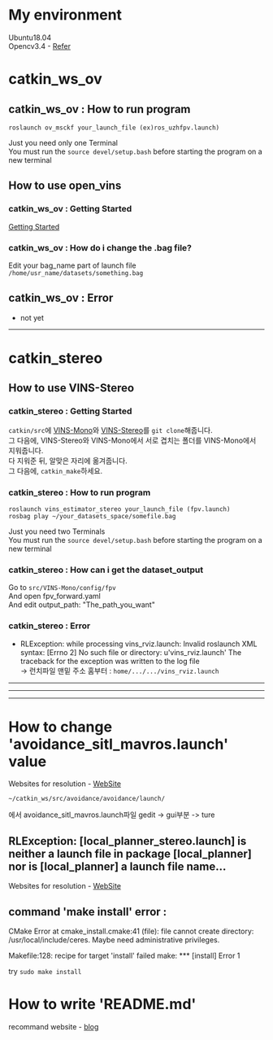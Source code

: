 # My environment
 Ubuntu18.04   
 Opencv3.4 - [Refer](https://j-remind.tistory.com/57)

# catkin_ws_ov
## catkin_ws_ov : How to run program
    roslaunch ov_msckf your_launch_file (ex)ros_uzhfpv.launch)

Just you need only one Terminal   
You must run the ```source devel/setup.bash``` before starting the program on a new terminal
## How to use open_vins
### catkin_ws_ov : Getting Started
 [Getting Started](https://docs.openvins.com/getting-started.html)
### catkin_ws_ov : How do i change the .bag file?
 Edit your bag_name part of launch file   
```/home/usr_name/datasets/something.bag```

## catkin_ws_ov : Error
- not yet

***

# catkin_stereo
## How to use VINS-Stereo
### catkin_stereo : Getting Started
 ```catkin/src```에 [VINS-Mono](https://github.com/HKUST-Aerial-Robotics/VINS-Mono)와 [VINS-Stereo](https://github.com/rising-turtle/VINS-Stereo)를 ```git clone```해줍니다.   
 그 다음에, VINS-Stereo와 VINS-Mono에서 서로 겹치는 폴더를 VINS-Mono에서 지워줍니다.   
 다 지워준 뒤, 알맞은 자리에 옮겨줍니다.   
 그 다음에, ```catkin_make```하세요.

### catkin_stereo : How to run program
    roslaunch vins_estimator_stereo your_launch_file (fpv.launch)
    rosbag play ~/your_datasets_space/somefile.bag

Just you need two Terminals   
You must run the ```source devel/setup.bash``` before starting the program on a new terminal

### catkin_stereo : How can i get the dataset_output
Go to ```src/VINS-Mono/config/fpv```   
And open fpv_forward.yaml   
And edit output_path: "The_path_you_want"

### catkin_stereo : Error
- RLException: while processing vins_rviz.launch:
Invalid roslaunch XML syntax: \[Errno 2] No such file or directory: u'vins_rviz.launch'
The traceback for the exception was written to the log file   
-> 런치파일 맨밑 주소 홈부터 : ```home/.../.../vins_rviz.launch```



***
***
***

# How to change 'avoidance_sitl_mavros.launch' value
Websites for resolution - [WebSite](https://github.com/PX4/PX4-Avoidance/issues/485)

	~/catkin_ws/src/avoidance/avoidance/launch/
에서 avoidance_sitl_mavros.launch파일 gedit -> gui부분 -> ture

## RLException: [local_planner_stereo.launch] is neither a launch file in package [local_planner] nor is [local_planner] a launch file name...

Websites for resolution - [WebSite](https://answers.ros.org/question/143496/roslaunch-is-neither-a-launch-file-in-package-nor-is-a-launch-file-name/)

## command 'make install' error : 
CMake Error at cmake_install.cmake:41 (file):
file cannot create directory: /usr/local/include/ceres.  Maybe need
  administrative privileges.

Makefile:128: recipe for target 'install' failed
make: *** [install] Error 1


try ```sudo make install```

# How to write 'README.md'

recommand website - [blog](https://gist.github.com/ihoneymon/652be052a0727ad59601)


